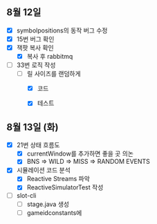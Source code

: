 
## 8월 12일

- [x] symbolpositions의 동작 버그 수정
- [x] 15번 버그 확인
- [x] 잭팟 복사 확인
	- [x] 복사 후 rabbitmq
- [ ] 33번 로직 작성
	- [ ] 릴 사이즈를 랜덤하게
		- [x] 코드
		- [x] 테스트


## 8월 13일 (화)

- [x] 21번 상태 흐름도
	- [x] currentWindow를 추가하면 좋을 곳 의논
	- [x] BNS => WILD => MISS => RANDOM EVENTS
- [x] 시뮬레이션 코드 분석
	- [x] Reactive Streams 파악
	- [x] ReactiveSimulatorTest 작성
- [ ] slot-cli
	- [ ] stage.java 생성
	- [ ] gameidconstants에 